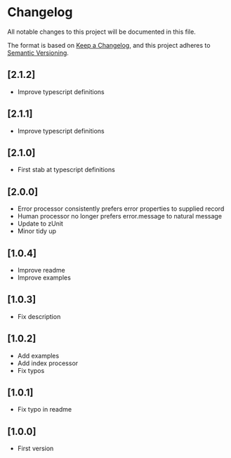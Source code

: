 # Changelog
All notable changes to this project will be documented in this file.

The format is based on [Keep a Changelog](https://keepachangelog.com/en/1.0.0/),
and this project adheres to [Semantic Versioning](https://semver.org/spec/v2.0.0.html).

## [2.1.2]
- Improve typescript definitions

## [2.1.1]
- Improve typescript definitions

## [2.1.0]
- First stab at typescript definitions

## [2.0.0]
- Error processor consistently prefers error properties to supplied record
- Human processor no longer prefers error.message to natural message
- Update to zUnit
- Minor tidy up

## [1.0.4]
- Improve readme
- Improve examples

## [1.0.3]
- Fix description

## [1.0.2]
- Add examples
- Add index processor
- Fix typos

## [1.0.1]
- Fix typo in readme

## [1.0.0]
- First version
